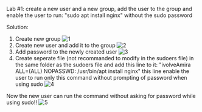 Lab #1:
create a new user and a new group, add the user to the group and enable the user to run: "sudo apt install nginx" without the sudo password

Solution:
1. Create new group
   ![1](https://github.com/user-attachments/assets/41f4bc66-25db-40c4-bcad-43b4c937f912)
2. Create new user and add it to the group
   ![2](https://github.com/user-attachments/assets/25a71045-b735-481a-9fb9-15275b5688ef)
3. Add password to the newly created user
   ![3](https://github.com/user-attachments/assets/4533fdba-b9cd-452b-881f-b8be7ae5f117)
4. Create seperate file (not recommanded to modify in the sudoers file) in the same folder as the sudoers file and add this line to it:
   "ivolveAmira ALL=(ALL) NOPASSWD: /usr/bin/apt install nginx"
   this line enable the user to run only this command without prompting of password when using sudo
   ![4](https://github.com/user-attachments/assets/0b383907-02d5-469b-bdc9-edb1f0ab98d1)

Now the new user can run the command without asking for password while using sudo!!
![5](https://github.com/user-attachments/assets/bc9743c2-faeb-40c6-9a63-e4a4dbef7fe1)

